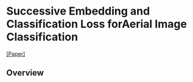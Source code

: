 # Successive Embedding and Classification Loss forAerial Image Classification

[[Paper]](https://#)

## Overview
